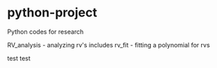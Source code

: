 # python-project
Python codes for research

RV_analysis - analyzing rv's
  includes rv_fit - fitting a polynomial for rvs
  
test test
